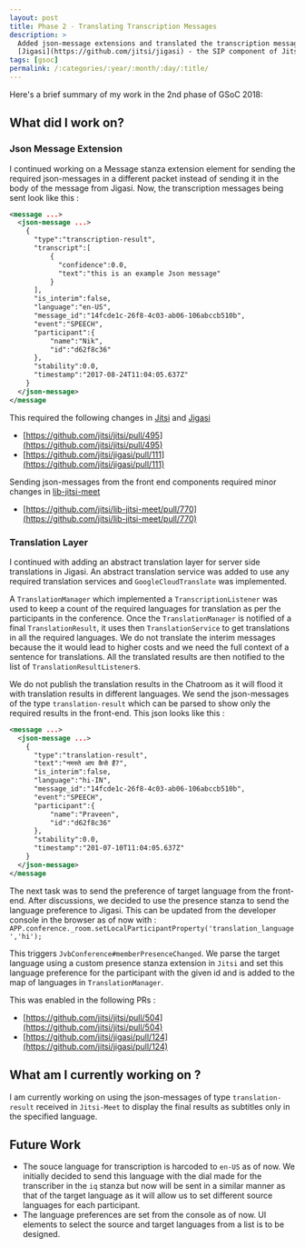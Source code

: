 ```yaml
---
layout: post
title: Phase 2 - Translating Transcription Messages
description: >
  Added json-message extensions and translated the transcription messages by working with
  [Jigasi](https://github.com/jitsi/jigasi) - the SIP component of Jitsi
tags: [gsoc]
permalink: /:categories/:year/:month/:day/:title/
---
```


Here's a brief summary of my work in the 2nd phase of GSoC 2018:

## What did I work on?
### Json Message Extension
I continued working on a Message stanza extension element for sending the required
json-messages in a different packet instead of sending it in the body of the message from
Jigasi.
Now, the transcription messages being sent look like this : 

```xml
<message ...>
  <json-message ...>
    {
      "type":"transcription-result",
      "transcript":[
          {
            "confidence":0.0,
            "text":"this is an example Json message"
          }
      ],
      "is_interim":false,
      "language":"en-US",
      "message_id":"14fcde1c-26f8-4c03-ab06-106abccb510b",
      "event":"SPEECH",
      "participant":{
          "name":"Nik",
          "id":"d62f8c36"
      },
      "stability":0.0,
      "timestamp":"2017-08-24T11:04:05.637Z"
    }
  </json-message>
</message
```

This required the following changes in [Jitsi](https://github.com/jitsi/jitsi)
and [Jigasi](https://github.com/jitsi/jigasi)
* [https://github.com/jitsi/jitsi/pull/495](https://github.com/jitsi/jitsi/pull/495)
* [https://github.com/jitsi/jigasi/pull/111](https://github.com/jitsi/jigasi/pull/111)

Sending json-messages from the front end components required minor changes in
[lib-jitsi-meet](https://github.com/jitsi/lib-jitsi-meet)
* [https://github.com/jitsi/lib-jitsi-meet/pull/770](https://github.com/jitsi/lib-jitsi-meet/pull/770)


### Translation Layer
I continued with adding an abstract translation layer for server side translations
in Jigasi. An abstract translation service was added to use any required translation
services and `GoogleCloudTranslate` was implemented.

A `TranslationManager` which implemented a `TranscriptionListener` was used to keep a
count of the required languages for translation as per the participants in the conference.
Once the `TranslationManager` is notified of a final `TranslationResult`, it uses then
`TranslationService` to get translations in all the required languages.
We do not translate the interim messages because the it would lead to higher costs and we
need the full context of a sentence for translations.
All the translated results are then notified to the list of `TranslationResultListener`s.

We do not publish the translation results in the Chatroom as it will flood it with translation
results in different languages. We send the json-messages of the type `translation-result` which
can be parsed to show only the required results in the front-end. This json looks
like this :
```xml
<message ...>
  <json-message ...>
    {
      "type":"translation-result",
      "text":"नमस्ते आप कैसे हैं?",
      "is_interim":false,
      "language":"hi-IN",
      "message_id":"14fcde1c-26f8-4c03-ab06-106abccb510b",
      "event":"SPEECH",
      "participant":{
          "name":"Praveen",
          "id":"d62f8c36"
      },
      "stability":0.0,
      "timestamp":"201-07-10T11:04:05.637Z"
    }
  </json-message>
</message
```

The next task was to send the preference of target language from the front-end.
After discussions, we decided to use the presence stanza to send the language preference
to Jigasi. This can be updated from the developer console in the browser as of now with :
`APP.conference._room.setLocalParticipantProperty('translation_language','hi');`

This triggers `JvbConference#memberPresenceChanged`. We parse the target language using
a custom presence stanza extension in `Jitsi` and set this language preference for the
participant with the given id and is added to the map of languages in `TranslationManager`.

This was enabled in the following PRs :
* [https://github.com/jitsi/jitsi/pull/504](https://github.com/jitsi/jitsi/pull/504)
* [https://github.com/jitsi/jigasi/pull/124](https://github.com/jitsi/jigasi/pull/124)

## What am I currently working on ?
I am currently working on using the json-messages of type `translation-result` received
in `Jitsi-Meet` to display the final results as subtitles only in the specified language.

## Future Work
* The souce language for transcription is harcoded to `en-US` as of now. We initially decided
to send this language with the dial made for the transcriber in the `iq` stanza but now
will be sent in a similar manner as that of the target language as it will allow us to set
different source languages for each participant.
* The language preferences are set from the console as of now. UI elements to select the
source and target languages from a list is to be designed.
